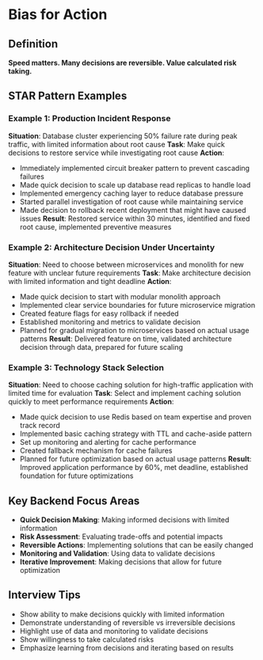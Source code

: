 # Bias for Action

## Definition
**Speed matters. Many decisions are reversible. Value calculated risk taking.**

## STAR Pattern Examples

### Example 1: Production Incident Response
**Situation**: Database cluster experiencing 50% failure rate during peak traffic, with limited information about root cause
**Task**: Make quick decisions to restore service while investigating root cause
**Action**:
- Immediately implemented circuit breaker pattern to prevent cascading failures
- Made quick decision to scale up database read replicas to handle load
- Implemented emergency caching layer to reduce database pressure
- Started parallel investigation of root cause while maintaining service
- Made decision to rollback recent deployment that might have caused issues
**Result**: Restored service within 30 minutes, identified and fixed root cause, implemented preventive measures

### Example 2: Architecture Decision Under Uncertainty
**Situation**: Need to choose between microservices and monolith for new feature with unclear future requirements
**Task**: Make architecture decision with limited information and tight deadline
**Action**:
- Made quick decision to start with modular monolith approach
- Implemented clear service boundaries for future microservice migration
- Created feature flags for easy rollback if needed
- Established monitoring and metrics to validate decision
- Planned for gradual migration to microservices based on actual usage patterns
**Result**: Delivered feature on time, validated architecture decision through data, prepared for future scaling

### Example 3: Technology Stack Selection
**Situation**: Need to choose caching solution for high-traffic application with limited time for evaluation
**Task**: Select and implement caching solution quickly to meet performance requirements
**Action**:
- Made quick decision to use Redis based on team expertise and proven track record
- Implemented basic caching strategy with TTL and cache-aside pattern
- Set up monitoring and alerting for cache performance
- Created fallback mechanism for cache failures
- Planned for future optimization based on actual usage patterns
**Result**: Improved application performance by 60%, met deadline, established foundation for future optimizations

## Key Backend Focus Areas
- **Quick Decision Making**: Making informed decisions with limited information
- **Risk Assessment**: Evaluating trade-offs and potential impacts
- **Reversible Actions**: Implementing solutions that can be easily changed
- **Monitoring and Validation**: Using data to validate decisions
- **Iterative Improvement**: Making decisions that allow for future optimization

## Interview Tips
- Show ability to make decisions quickly with limited information
- Demonstrate understanding of reversible vs irreversible decisions
- Highlight use of data and monitoring to validate decisions
- Show willingness to take calculated risks
- Emphasize learning from decisions and iterating based on results 
